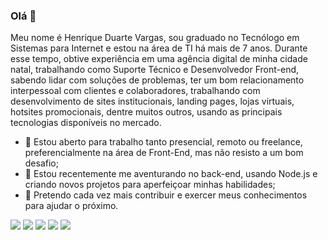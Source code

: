 
### Olá 👋
Meu nome é Henrique Duarte Vargas, sou graduado no Tecnólogo em Sistemas para Internet e estou na área de TI há mais de 7 anos. Durante esse tempo, obtive experiência em uma agência digital de minha cidade natal, trabalhando como Suporte Técnico e Desenvolvedor Front-end, sabendo lidar com soluções de problemas, ter um bom relacionamento interpessoal com clientes e colaboradores, trabalhando com desenvolvimento de sites institucionais, landing pages, lojas virtuais, hotsites promocionais, dentre muitos outros, usando as principais tecnologias disponíveis no mercado.

- 🔭 Estou aberto para trabalho tanto presencial, remoto ou freelance, preferencialmente na área de Front-End, mas não resisto a um bom desafio;
- 🌱 Estou recentemente me aventurando no back-end, usando Node.js e criando novos projetos para aperfeiçoar minhas habilidades;
- 🤝 Pretendo cada vez mais contribuir e exercer meus conhecimentos para ajudar o próximo.


 [<img src="https://img.shields.io/badge&style=for-the-badge&logoColor=white" />](https://www.henriquevargas.com.br)  [<img src="https://img.shields.io/badge/twitter-%231DA1F2.svg?&style=for-the-badge&logo=twitter&logoColor=white" />](https://twitter.com/henriquehdv)  [<img src="https://img.shields.io/badge/linkedin-%230077B5.svg?&style=for-the-badge&logo=linkedin&logoColor=white" />](https://www.linkedin.com/in/henrique-vargas-149002136/) [<img src = "https://img.shields.io/badge/instagram-%23E4405F.svg?&style=for-the-badge&logo=instagram&logoColor=white">](https://www.instagram.com/henriquehdv/) [<img src = "https://img.shields.io/badge/facebook-%231877F2.svg?&style=for-the-badge&logo=facebook&logoColor=white">](https://www.facebook.com/henrique.vargas.1238)

